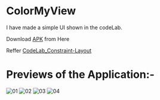 # ColorMyView

I have made a simple UI shown in the codeLab.

Download [APK](https://github.com/pulkitagrawal20/CodeLab/releases/download/v6.0/app-debug.apk) from Here

Reffer [CodeLab_Constraint-Layout](https://developer.android.com/codelabs/kotlin-android-training-constraint-layout#7)

# Previews of the Application:-
![01](https://user-images.githubusercontent.com/69674896/118356271-fb8ae000-b591-11eb-9e9f-b7bd60d895eb.png)
![02](https://user-images.githubusercontent.com/69674896/118356276-ff1e6700-b591-11eb-942e-79d083badecc.png)
![03](https://user-images.githubusercontent.com/69674896/118356278-0180c100-b592-11eb-8db4-c45e5406c200.png)
![04](https://user-images.githubusercontent.com/69674896/118356283-06de0b80-b592-11eb-8d0a-049538bae7ce.png)

